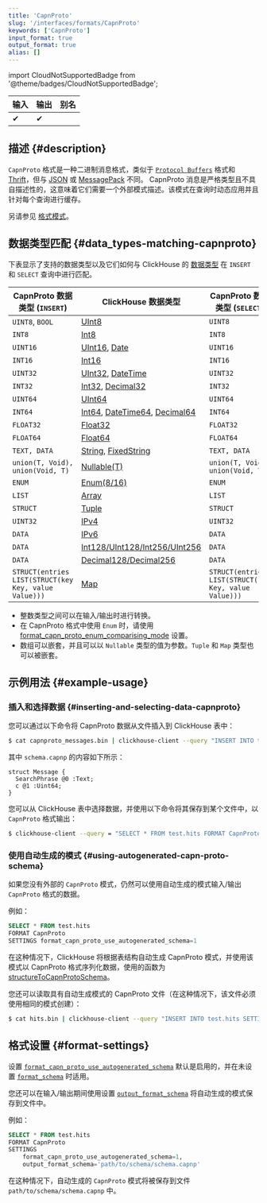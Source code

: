 ```yaml
---
title: 'CapnProto'
slug: '/interfaces/formats/CapnProto'
keywords: ['CapnProto']
input_format: true
output_format: true
alias: []
---
```

import CloudNotSupportedBadge from '@theme/badges/CloudNotSupportedBadge';

<CloudNotSupportedBadge/>

| 输入  | 输出  | 别名 |
|-------|--------|-------|
| ✔     | ✔      |       |

## 描述 {#description}

`CapnProto` 格式是一种二进制消息格式，类似于 [`Protocol Buffers`](https://developers.google.com/protocol-buffers/) 格式和 [Thrift](https://en.wikipedia.org/wiki/Apache_Thrift)，但与 [JSON](./JSON/JSON.md) 或 [MessagePack](https://msgpack.org/) 不同。
CapnProto 消息是严格类型且不具自描述性的，这意味着它们需要一个外部模式描述。该模式在查询时动态应用并且针对每个查询进行缓存。

另请参见 [格式模式](/interfaces/formats/#formatschema)。

## 数据类型匹配 {#data_types-matching-capnproto}

下表显示了支持的数据类型以及它们如何与 ClickHouse 的 [数据类型](/sql-reference/data-types/index.md) 在 `INSERT` 和 `SELECT` 查询中进行匹配。

| CapnProto 数据类型 (`INSERT`)                       | ClickHouse 数据类型                                                                                                                                                           | CapnProto 数据类型 (`SELECT`)                       |
|------------------------------------------------------|--------------------------------------------------------------------------------------------------------------------------------------------------------------------------------|------------------------------------------------------|
| `UINT8`, `BOOL`                                      | [UInt8](/sql-reference/data-types/int-uint.md)                                                                                                                         | `UINT8`                                              |
| `INT8`                                               | [Int8](/sql-reference/data-types/int-uint.md)                                                                                                                          | `INT8`                                               |
| `UINT16`                                             | [UInt16](/sql-reference/data-types/int-uint.md), [Date](/sql-reference/data-types/date.md)                                                                     | `UINT16`                                             |
| `INT16`                                              | [Int16](/sql-reference/data-types/int-uint.md)                                                                                                                         | `INT16`                                              |
| `UINT32`                                             | [UInt32](/sql-reference/data-types/int-uint.md), [DateTime](/sql-reference/data-types/datetime.md)                                                             | `UINT32`                                             |
| `INT32`                                              | [Int32](/sql-reference/data-types/int-uint.md), [Decimal32](/sql-reference/data-types/decimal.md)                                                              | `INT32`                                              |
| `UINT64`                                             | [UInt64](/sql-reference/data-types/int-uint.md)                                                                                                                        | `UINT64`                                             |
| `INT64`                                              | [Int64](/sql-reference/data-types/int-uint.md), [DateTime64](/sql-reference/data-types/datetime.md), [Decimal64](/sql-reference/data-types/decimal.md) | `INT64`                                              |
| `FLOAT32`                                            | [Float32](/sql-reference/data-types/float.md)                                                                                                                          | `FLOAT32`                                            |
| `FLOAT64`                                            | [Float64](/sql-reference/data-types/float.md)                                                                                                                          | `FLOAT64`                                            |
| `TEXT, DATA`                                         | [String](/sql-reference/data-types/string.md), [FixedString](/sql-reference/data-types/fixedstring.md)                                                         | `TEXT, DATA`                                         |
| `union(T, Void), union(Void, T)`                     | [Nullable(T)](/sql-reference/data-types/date.md)                                                                                                                       | `union(T, Void), union(Void, T)`                     |
| `ENUM`                                               | [Enum(8/16)](/sql-reference/data-types/enum.md)                                                                                                                        | `ENUM`                                               |
| `LIST`                                               | [Array](/sql-reference/data-types/array.md)                                                                                                                            | `LIST`                                               |
| `STRUCT`                                             | [Tuple](/sql-reference/data-types/tuple.md)                                                                                                                            | `STRUCT`                                             |
| `UINT32`                                             | [IPv4](/sql-reference/data-types/ipv4.md)                                                                                                                              | `UINT32`                                             |
| `DATA`                                               | [IPv6](/sql-reference/data-types/ipv6.md)                                                                                                                              | `DATA`                                               |
| `DATA`                                               | [Int128/UInt128/Int256/UInt256](/sql-reference/data-types/int-uint.md)                                                                                                 | `DATA`                                               |
| `DATA`                                               | [Decimal128/Decimal256](/sql-reference/data-types/decimal.md)                                                                                                          | `DATA`                                               |
| `STRUCT(entries LIST(STRUCT(key Key, value Value)))` | [Map](/sql-reference/data-types/map.md)                                                                                                                                | `STRUCT(entries LIST(STRUCT(key Key, value Value)))` |

- 整数类型之间可以在输入/输出时进行转换。
- 在 CapnProto 格式中使用 `Enum` 时，请使用 [format_capn_proto_enum_comparising_mode](/operations/settings/settings-formats.md/#format_capn_proto_enum_comparising_mode) 设置。
- 数组可以嵌套，并且可以以 `Nullable` 类型的值为参数。`Tuple` 和 `Map` 类型也可以被嵌套。

## 示例用法 {#example-usage}

### 插入和选择数据 {#inserting-and-selecting-data-capnproto}

您可以通过以下命令将 CapnProto 数据从文件插入到 ClickHouse 表中：

```bash
$ cat capnproto_messages.bin | clickhouse-client --query "INSERT INTO test.hits SETTINGS format_schema = 'schema:Message' FORMAT CapnProto"
```

其中 `schema.capnp` 的内容如下所示：

```capnp
struct Message {
  SearchPhrase @0 :Text;
  c @1 :Uint64;
}
```

您可以从 ClickHouse 表中选择数据，并使用以下命令将其保存到某个文件中，以 `CapnProto` 格式输出：

```bash
$ clickhouse-client --query = "SELECT * FROM test.hits FORMAT CapnProto SETTINGS format_schema = 'schema:Message'"
```

### 使用自动生成的模式 {#using-autogenerated-capn-proto-schema}

如果您没有外部的 `CapnProto` 模式，仍然可以使用自动生成的模式输入/输出 `CapnProto` 格式的数据。

例如：

```sql
SELECT * FROM test.hits 
FORMAT CapnProto 
SETTINGS format_capn_proto_use_autogenerated_schema=1
```

在这种情况下，ClickHouse 将根据表结构自动生成 CapnProto 模式，并使用该模式以 CapnProto 格式序列化数据，使用的函数为 [structureToCapnProtoSchema](/sql-reference/functions/other-functions.md#structure_to_capn_proto_schema)。

您还可以读取具有自动生成模式的 CapnProto 文件（在这种情况下，该文件必须使用相同的模式创建）：

```bash
$ cat hits.bin | clickhouse-client --query "INSERT INTO test.hits SETTINGS format_capn_proto_use_autogenerated_schema=1 FORMAT CapnProto"
```

## 格式设置 {#format-settings}

设置 [`format_capn_proto_use_autogenerated_schema`](../../operations/settings/settings-formats.md/#format_capn_proto_use_autogenerated_schema) 默认是启用的，并在未设置 [`format_schema`](/interfaces/formats#formatschema) 时适用。

您还可以在输入/输出期间使用设置 [`output_format_schema`](/operations/settings/formats#output_format_schema) 将自动生成的模式保存到文件中。

例如：

```sql
SELECT * FROM test.hits 
FORMAT CapnProto 
SETTINGS 
    format_capn_proto_use_autogenerated_schema=1,
    output_format_schema='path/to/schema/schema.capnp'
```

在这种情况下，自动生成的 `CapnProto` 模式将被保存到文件 `path/to/schema/schema.capnp` 中。
